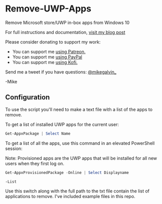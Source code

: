 # Remove-UWP-Apps

Remove Microsoft store/UWP in-box apps from Windows 10

For full instructions and documentation, [visit my blog post](https://gal.vin/2017/04/06/removing-uwp-apps-mdt/)

Please consider donating to support my work:

* You can support me [using Patreon.](https://www.patreon.com/mikegalvin)
* You can support me [using PayPal](https://www.paypal.me/digressive)
* You can support me [using Kofi.](https://ko-fi.com/mikegalvin)

Send me a tweet if you have questions: [@mikegalvin_](https://twitter.com/mikegalvin_)

-Mike

## Configuration

To use the script you'll need to make a text file with a list of the apps to remove.

To get a list of installed UWP apps for the current user:

``` powershell
Get-AppxPackage | Select Name
```

To get a list of all the apps, use this command in an elevated PowerShell session:

Note: Provisioned apps are the UWP apps that will be installed for all new users when they first log on.

``` powershell
Get-AppxProvisionedPackage -Online | Select Displayname
```

``` txt
-List
```

Use this switch along with the full path to the txt file contain the list of applications to remove. I've included example files in this repo.

